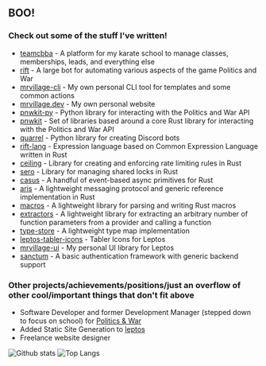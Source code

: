 ## BOO!

### Check out some of the stuff I've written!

- [teamcbba](https://teamcbba.v19.io) - A platform for my karate school to manage classes, memberships, leads, and everything else
- [rift](https://github.com/mrvillage/rift) - A large bot for automating various aspects of the game Politics and War
- [mrvillage-cli](https://github.com/mrvillage/mrvillage-cli) - My own personal CLI tool for templates and some common actions
- [mrvillage.dev](https://github.com/mrvillage/mrvillage.dev) - My own personal website
- [pnwkit-py](https://github.com/mrvillage/pnwkit-py) - Python library for interacting with the Politics and War API
- [pnwkit](https://github.com/mrvillage/pnwkit) - Set of libraries based around a core Rust library for interacting with the Politics and War API
- [quarrel](https://github.com/mrvillage/quarrel) - Python library for creating Discord bots
- [rift-lang](https://github.com/mrvillage/rift-lang) - Expression language based on Common Expression Language written in Rust
- [ceiling](https://github.com/mrvillage/ceiling) - Library for creating and enforcing rate limiting rules in Rust
- [sero](https://github.com/mrvillage/sero) - Library for managing shared locks in Rust
- [casus](https://github.com/mrvillage/casus) - A handful of event-based async primitives for Rust
- [aris](https://github.com/mrvillage/aris) - A lightweight messaging protocol and generic reference implementation in Rust
- [macros](https://github.com/mrvillage/macros) - A lightweight library for parsing and writing Rust macros
- [extractors](https://github.com/mrvillage/extractors) - A lightweight library for extracting an arbitrary number of function parameters from a provider and calling a function
- [type-store](https://github.com/mrvillage/type-store) - A lightweight type map implementation
- [leptos-tabler-icons](https://github.com/mrvillage/leptos-tabler-icons) - Tabler Icons for Leptos
- [mrvillage-ui](https://github.com/mrvillage/mrvillage-ui) - My personal UI library for Leptos
- [sanctum](https://github.com/mrvillage/sanctum) - A basic authentication framework with generic backend support

### Other projects/achievements/positions/just an overflow of other cool/important things that don't fit above

- Software Developer and former Development Manager (stepped down to focus on school) for [Politics & War](https://politicsandwar.com)
- Added Static Site Generation to [leptos](https://github.com/leptos-rs/leptos)
- Freelance website designer

![Github stats](https://github-readme-stats.vercel.app/api?username=mrvillage&count_private=true&theme=github_dark_dimmed&show_icons=true)
![Top Langs](https://github-readme-stats.vercel.app/api/top-langs/?username=mrvillage&theme=github_dark_dimmed&exclude_repo=tabler-php,pusher-http-rust,framework,cargo-release,Fantasy-Map-Generator,tokio-tungstenite,discord.py2,enhanced-discord.py,cel-rust,postgres,supabase,gotrue,mantine,github-action-ssh-docker-compose,jishaku,compoships,stockbot&layout=compact&langs_count=10)
